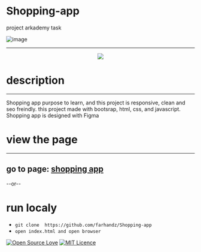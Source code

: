 # Shopping-app
project arkademy task

![image](https://user-images.githubusercontent.com/63778922/91276664-0acfc080-e7ac-11ea-94ae-4e2f773b9184.png)
___


<p align="center">
<img src="[![Netlify Status](https://api.netlify.com/api/v1/badges/cae19451-9305-4e54-b5dd-bb7b9fcdc8b2/deploy-status)](https://app.netlify.com/sites/quirky-jepsen-62face/deploys)" />
</p>


# description
___
Shopping app  purpose to learn, and this project is responsive, clean and seo freindly. this project made with bootsrap, html, css, and javascript.
Shopping app is designed with Figma


# view the page
___
## go to page: [shopping app](https://quirky-jepsen-62face.netlify.app/)

--or--

# run localy
- `git clone  https://github.com/farhandz/Shopping-app`
- `open index.html and open browser`

[![Open Source Love](https://badges.frapsoft.com/os/v2/open-source.svg?v=103)](https://github.com/ellerbrock/open-source-badges/)
[![MIT Licence](https://badges.frapsoft.com/os/mit/mit-125x28.png?v=103)](https://opensource.org/licenses/mit-license.php)
